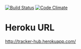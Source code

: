 [![Build Status](https://travis-ci.org/mikekauffman/TrackerHub.svg?branch=master)](https://travis-ci.org/mikekauffman/TrackerHub) [![Code Climate](https://codeclimate.com/github/mikekauffman/TrackerHub.png)](https://codeclimate.com/github/mikekauffman/TrackerHub)

Heroku URL
==========

http://tracker-hub.herokuapp.com/